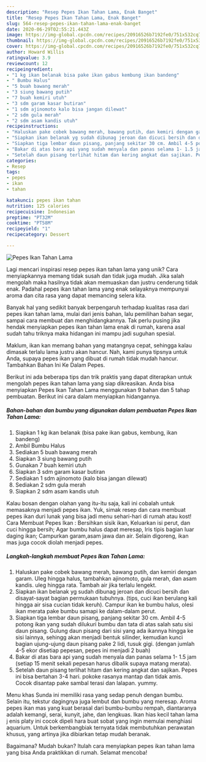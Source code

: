 ```yaml
---
description: "Resep Pepes Ikan Tahan Lama, Enak Banget"
title: "Resep Pepes Ikan Tahan Lama, Enak Banget"
slug: 564-resep-pepes-ikan-tahan-lama-enak-banget
date: 2020-06-29T02:55:21.443Z
image: https://img-global.cpcdn.com/recipes/20916526b7192fe0/751x532cq70/pepes-ikan-tahan-lama-foto-resep-utama.jpg
thumbnail: https://img-global.cpcdn.com/recipes/20916526b7192fe0/751x532cq70/pepes-ikan-tahan-lama-foto-resep-utama.jpg
cover: https://img-global.cpcdn.com/recipes/20916526b7192fe0/751x532cq70/pepes-ikan-tahan-lama-foto-resep-utama.jpg
author: Howard Willis
ratingvalue: 3.9
reviewcount: 12
recipeingredient:
- "1 kg ikan belanak bisa pake ikan gabus kembung ikan bandeng"
- " Bumbu Halus"
- "5 buah bawang merah"
- "3 siung bawang putih"
- "7 buah kemiri utuh"
- "3 sdm garam kasar butiran"
- "1 sdm ajinomoto kalo bisa jangan dilewat"
- "2 sdm gula merah"
- "2 sdm asam kandis utuh"
recipeinstructions:
- "Haluskan pake cobek bawang merah, bawang putih, dan kemiri dengan garam. Uleg hingga halus, tambahkan ajinomoto, gula merah, dan asam kandis. uleg hingga rata. Tambah air jika terlalu lengekt."
- "Siapkan ikan belanak yg sudah dibunag jeroan dan dicuci bersih dan disayat-sayat bagian permukaan tubuhnya. (tips, cuci ikan berulang kali hingga air sisa cucian tidak keruh). Campur ikan ke bumbu halus, olesi ikan merata pake bumbu samapi ke dalam-dalam perut."
- "Siapkan tiga lembar daun pisang, panjang sekitar 30 cm. Ambil 4-5 potong ikan yang sudah dilukuri bumbu dan tata di atas salah satu sisi daun pisang. Gulung daun pisang dari sisi yang ada ikannya hingga ke sisi lainnya, sehingg akan menjadi bentuk silinder, kemudian kunci bagian ujung-ujung daun pisang pake 2 lidi, tusuk gigi. (dengan jumlah 4-5 ekor disetiap pepesan, pepes ini menjadi 2 buah)"
- "Bakar di atas bara api yang sudah menyala dan panas selama 1- 1.5 jam (setiap 15 menit sekali pepesan harus dibalik supaya matang merata)."
- "Setelah daun pisang terlihat hitam dan kering angkat dan sajikan. Pepes ini bisa bertahan 3-4 hari. pokoke rasanya mantap dan tidak amis. Cocok disantap pake sambal terasi dan lalapan. yummy."
categories:
- Resep
tags:
- pepes
- ikan
- tahan

katakunci: pepes ikan tahan 
nutrition: 125 calories
recipecuisine: Indonesian
preptime: "PT32M"
cooktime: "PT58M"
recipeyield: "1"
recipecategory: Dessert

---
```



![Pepes Ikan Tahan Lama](https://img-global.cpcdn.com/recipes/20916526b7192fe0/751x532cq70/pepes-ikan-tahan-lama-foto-resep-utama.jpg)

Lagi mencari inspirasi resep pepes ikan tahan lama yang unik? Cara menyiapkannya memang tidak susah dan tidak juga mudah. Jika salah mengolah maka hasilnya tidak akan memuaskan dan justru cenderung tidak enak. Padahal pepes ikan tahan lama yang enak selayaknya mempunyai aroma dan cita rasa yang dapat memancing selera kita.

Banyak hal yang sedikit banyak berpengaruh terhadap kualitas rasa dari pepes ikan tahan lama, mulai dari jenis bahan, lalu pemilihan bahan segar, sampai cara membuat dan menghidangkannya. Tak perlu pusing jika hendak menyiapkan pepes ikan tahan lama enak di rumah, karena asal sudah tahu triknya maka hidangan ini mampu jadi suguhan spesial.

Maklum, ikan kan memang bahan yang matangnya cepat, sehingga kalau dimasak terlalu lama justru akan hancur. Nah, kami punya tipsnya untuk Anda, supaya pepes ikan yang dibuat di rumah tidak mudah hancur. Tambahkan Bahan Ini Ke Dalam Pepes.


Berikut ini ada beberapa tips dan trik praktis yang dapat diterapkan untuk mengolah pepes ikan tahan lama yang siap dikreasikan. Anda bisa menyiapkan Pepes Ikan Tahan Lama menggunakan 9 bahan dan 5 tahap pembuatan. Berikut ini cara dalam menyiapkan hidangannya.

<!--inarticleads1-->

##### Bahan-bahan dan bumbu yang digunakan dalam pembuatan Pepes Ikan Tahan Lama:

1. Siapkan 1 kg ikan belanak (bisa pake ikan gabus, kembung, ikan bandeng)
1. Ambil  Bumbu Halus
1. Sediakan 5 buah bawang merah
1. Siapkan 3 siung bawang putih
1. Gunakan 7 buah kemiri utuh
1. Siapkan 3 sdm garam kasar butiran
1. Sediakan 1 sdm ajinomoto (kalo bisa jangan dilewat)
1. Sediakan 2 sdm gula merah
1. Siapkan 2 sdm asam kandis utuh


Kalau bosan dengan olahan yang itu-itu saja, kali ini cobalah untuk memasaknya menjadi pepes ikan. Yuk, simak resep dan cara membuat pepes ikan duri lunak yang bisa jadi menu sehari-hari di rumah atau kost! Cara Membuat Pepes Ikan : Bersihkan sisik ikan, Keluarkan isi perut, dan cuci hingga bersih; Agar bumbu halus dapat meresap, Iris tipis bagian luar daging ikan; Campurkan garam,asam jawa dan air. Selain digoreng, ikan mas juga cocok diolah menjadi pepes. 

<!--inarticleads2-->

##### Langkah-langkah membuat Pepes Ikan Tahan Lama:

1. Haluskan pake cobek bawang merah, bawang putih, dan kemiri dengan garam. Uleg hingga halus, tambahkan ajinomoto, gula merah, dan asam kandis. uleg hingga rata. Tambah air jika terlalu lengekt.
1. Siapkan ikan belanak yg sudah dibunag jeroan dan dicuci bersih dan disayat-sayat bagian permukaan tubuhnya. (tips, cuci ikan berulang kali hingga air sisa cucian tidak keruh). Campur ikan ke bumbu halus, olesi ikan merata pake bumbu samapi ke dalam-dalam perut.
1. Siapkan tiga lembar daun pisang, panjang sekitar 30 cm. Ambil 4-5 potong ikan yang sudah dilukuri bumbu dan tata di atas salah satu sisi daun pisang. Gulung daun pisang dari sisi yang ada ikannya hingga ke sisi lainnya, sehingg akan menjadi bentuk silinder, kemudian kunci bagian ujung-ujung daun pisang pake 2 lidi, tusuk gigi. (dengan jumlah 4-5 ekor disetiap pepesan, pepes ini menjadi 2 buah)
1. Bakar di atas bara api yang sudah menyala dan panas selama 1- 1.5 jam (setiap 15 menit sekali pepesan harus dibalik supaya matang merata).
1. Setelah daun pisang terlihat hitam dan kering angkat dan sajikan. Pepes ini bisa bertahan 3-4 hari. pokoke rasanya mantap dan tidak amis. Cocok disantap pake sambal terasi dan lalapan. yummy.


Menu khas Sunda ini memiliki rasa yang sedap penuh dengan bumbu. Selain itu, tekstur dagingnya juga lembut dan bumbu yang meresap. Aroma pepes ikan mas yang kuat berasal dari bumbu-bumbu rempah, diantaranya adalah kemangi, serai, kunyit, jahe, dan lengkuas. Ikan hias kecil tahan lama j enis platy ini cocok dipeli hara buat sobat yang ingin memulai menghiasi aquarium. Untuk berkembangbiak ternyata tidak membutuhkan perawatan khusus, yang artinya jika dibiarkan tetap mudah beranak. 

Bagaimana? Mudah bukan? Itulah cara menyiapkan pepes ikan tahan lama yang bisa Anda praktikkan di rumah. Selamat mencoba!

